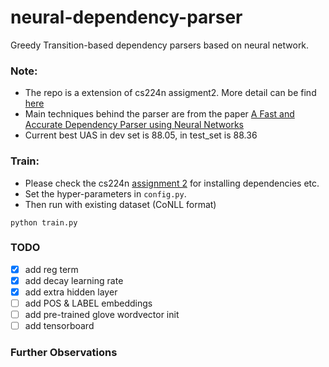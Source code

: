 # neural-dependency-parser
Greedy Transition-based dependency parsers based on neural network. 

### Note:
* The repo is a extension of cs224n assigment2. More detail can be find [here](http://web.stanford.edu/class/cs224n/assignment2/index.html)
* Main techniques behind the parser are from the paper [A Fast and Accurate Dependency Parser using Neural Networks](http://cs.stanford.edu/people/danqi/papers/emnlp2014.pdf)
* Current best UAS in dev set is 88.05, in test_set is 88.36

### Train:
* Please check the cs224n [assignment 2](http://web.stanford.edu/class/cs224n/assignment2/index.html) for installing dependencies etc.
* Set the hyper-parameters in `config.py`.
* Then run with existing dataset (CoNLL format)
```shell
python train.py
```


### TODO
- [x] add reg term
- [x] add decay learning rate
- [x] add extra hidden layer
- [ ] add POS & LABEL embeddings
- [ ] add pre-trained glove wordvector init
- [ ] add tensorboard

### Further Observations